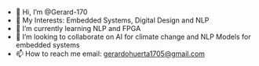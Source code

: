 - 👋 Hi, I’m @Gerard-170
- 👀 My Interests: Embedded Systems, Digital Design and NLP
- 🌱 I’m currently learning NLP and FPGA
- 💞️ I’m looking to collaborate on AI for climate change and NLP Models for embedded systems 
- 📫 How to reach me email: gerardohuerta1705@gmail.com

<!---
Gerard-170/Gerard-170 is a ✨ special ✨ repository because its `README.md` (this file) appears on your GitHub profile.
You can click the Preview link to take a look at your changes.
--->
